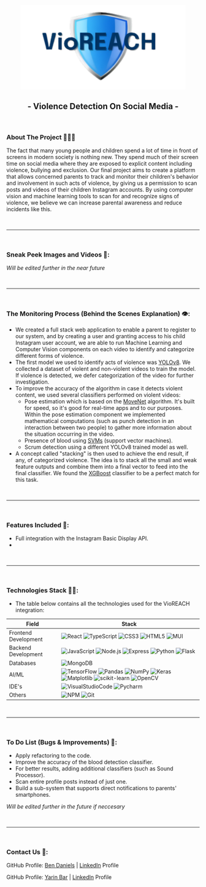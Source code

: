 <!-- PROJECT LOGO -->
<br />
<div align="center">
    <a href="#">
     <img src="frontend/public/assets/VioREACH.png" alt="vioreach" width="430" height="220" style="pointer-events: none;" />
    </a>
    <h2>- Violence Detection On Social Media -</h2>
</div>

<br />

<!-- ABOUT THE PROJECT -->

### About The Project 👨‍👩‍👧

The fact that many young people and children spend a lot of time in front of screens in modern society is nothing new.
They spend much of their screen time on social media where they are exposed to explicit content including violence, bullying and exclusion.
Our final project aims to create a platform that allows concerned parents to track and monitor their children's behavior and involvement in such acts of violence, by giving us a permission to scan posts and videos of their children Instagram accounts.
By using computer vision and machine learning tools to scan for and recognize signs of violence, we believe we can increase parental awareness and reduce incidents like this.

<br />

---

<br />

### Sneak Peek Images and Videos 🔎:

_Will be edited further in the near future_

<br />

---

<br />

### The Monitoring Process (Behind the Scenes Explanation) 👁️:

- We created a full stack web application to enable a parent to register to our system, and by creating a user and granting access to his child Instagram user account, we are able to run Machine Learning and Computer Vision components on each video to identify and categorize different forms of violence.
- The first model we used to identify acts of violence was [YOLOv8](https://docs.ultralytics.com/). We collected a dataset of violent and non-violent videos to train the model. If violence is detected, we defer categorization of the video for further investigation.
- To improve the accuracy of the algorithm in case it detects violent content, we used several classifiers performed on violent videos:
  - Pose estimation which is based on the [MoveNet](https://www.tensorflow.org/hub/tutorials/movenet) algorithm. It's built for speed, so it's good for real-time apps and to our purposes. Within the pose estimation component we implemented mathematical computations (such as punch detection in an interaction between two people) to gather more information about the situation occurring in the video.
  - Presence of blood using [SVMs](https://en.wikipedia.org/wiki/Support_vector_machine) (support vector machines).
  - Scrum detection using a different YOLOv8 trained model as well.
- A concept called "stacking" is then used to achieve the end result, if any, of categorized violence. The idea is to stack all the small and weak feature outputs and combine them into a final vector to feed into the final classifier. We found the [XGBoost](https://xgboost.readthedocs.io/en/stable/) classifier to be a perfect match for this task.

<br />

---

<br />

### Features Included 🚀:

- Full integration with the Instagram Basic Display API.
-

<br />

---

<br />

### Technologies Stack 👨‍💻:

- The table below contains all the technologies used for the VioREACH integration:

| Field                | Stack                                                                                                                                                                                                                                                                                                                                                                                                                                                                                                                                                                                                                                                                                                                                                                                                                    |
| -------------------- | ------------------------------------------------------------------------------------------------------------------------------------------------------------------------------------------------------------------------------------------------------------------------------------------------------------------------------------------------------------------------------------------------------------------------------------------------------------------------------------------------------------------------------------------------------------------------------------------------------------------------------------------------------------------------------------------------------------------------------------------------------------------------------------------------------------------------ |
| Frontend Development | ![React](https://img.shields.io/badge/React-61DAFB?logo=React&logoColor=white&style=for-the-badge) ![TypeScript](https://img.shields.io/badge/typescript-%23007ACC.svg?style=for-the-badge&logo=typescript&logoColor=white) ![CSS3](https://img.shields.io/badge/css3-%231572B6.svg?style=for-the-badge&logo=css3&logoColor=white) ![HTML5](https://img.shields.io/badge/html5-%23E34F26.svg?style=for-the-badge&logo=html5&logoColor=white) ![MUI](https://img.shields.io/badge/MUI-%230081CB.svg?style=for-the-badge&logo=mui&logoColor=white)                                                                                                                                                                                                                                                                         |
| Backend Development  | ![JavaScript](https://img.shields.io/badge/javascript-%23323330.svg?style=for-the-badge&logo=javascript&logoColor=%23F7DF1E) ![Node.js](https://img.shields.io/badge/Node.js-339933?logo=Node.js&logoColor=white&style=for-the-badge) ![Express](https://img.shields.io/badge/Express-000000?logo=Express&logoColor=white&style=for-the-badge) ![Python](https://img.shields.io/badge/python-3670A0?style=for-the-badge&logo=python&logoColor=ffdd54) ![Flask](https://img.shields.io/badge/flask-%23000.svg?style=for-the-badge&logo=flask&logoColor=white)                                                                                                                                                                                                                                                             |
| Databases            | ![MongoDB](https://img.shields.io/badge/MongoDB-47A248?logo=MongoDB&logoColor=white&style=for-the-badge)                                                                                                                                                                                                                                                                                                                                                                                                                                                                                                                                                                                                                                                                                                                 |
| AI/ML                | ![TensorFlow](https://img.shields.io/badge/TensorFlow-%23FF6F00.svg?style=for-the-badge&logo=TensorFlow&logoColor=white) ![Pandas](https://img.shields.io/badge/pandas-%23150458.svg?style=for-the-badge&logo=pandas&logoColor=white) ![NumPy](https://img.shields.io/badge/numpy-%23013243.svg?style=for-the-badge&logo=numpy&logoColor=white) ![Keras](https://img.shields.io/badge/Keras-%23D00000.svg?style=for-the-badge&logo=Keras&logoColor=white) ![Matplotlib](https://img.shields.io/badge/Matplotlib-%23ffffff.svg?style=for-the-badge&logo=Matplotlib&logoColor=black) ![scikit-learn](https://img.shields.io/badge/scikit--learn-%23F7931E.svg?style=for-the-badge&logo=scikit-learn&logoColor=white) ![OpenCV](https://img.shields.io/badge/OpenCV-F78C40?logo=OpenCV&logoColor=white&style=for-the-badge) |
| IDE's                | ![VisualStudioCode](https://img.shields.io/badge/Visual%20Studio%20Code-007acc?logo=Visual%20Studio%20Code&logoColor=white&style=for-the-badge) ![Pycharm](https://img.shields.io/badge/Pycharm-000000?logo=Pycharm&logoColor=white&style=for-the-badge)                                                                                                                                                                                                                                                                                                                                                                                                                                                                                                                                                                 |
| Others               | ![NPM](https://img.shields.io/badge/NPM-%23CB3837.svg?style=for-the-badge&logo=npm&logoColor=white) ![Git](https://img.shields.io/badge/git-%23F05033.svg?style=for-the-badge&logo=git&logoColor=white)                                                                                                                                                                                                                                                                                                                                                                                                                                                                                                                                                                                                                  |

<br />

---

<br />

### To Do List (Bugs & Improvements) 🐞:

- Apply refactoring to the code.
- Improve the accuracy of the blood detection classifier.
- For better results, adding additional classifiers (such as Sound Processor).
- Scan entire profile posts instead of just one.
- Build a sub-system that supports direct notifications to parents' smartphones.

_Will be edited further in the future if neccesary_

<br />

---

<br />

### Contact Us 💬:

GitHub Profile: [Ben Daniels](https://github.com/Ben55565) | [LinkedIn](https://www.linkedin.com/in/bendaniels-p/) Profile

GitHub Profile: [Yarin Bar](https://github.com/Yarin96) | [LinkedIn](https://www.linkedin.com/in/yarinb/) Profile

<br />
